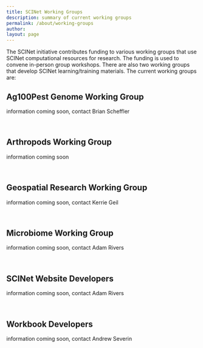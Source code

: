 ```yaml
---
title: SCINet Working Groups
description: summary of current working groups
permalink: /about/working-groups
author:
layout: page
---
```


The SCINet initiative contributes funding to various working groups that use SCINet computational resources for research. The funding is used to convene in-person group workshops. There are also two working groups that develop SCINet learning/training materials. The current working groups are:

## Ag100Pest Genome Working Group

information coming soon, contact Brian Scheffler

<br>

## Arthropods Working Group

information coming soon

<br>

## Geospatial Research Working Group

information coming soon, contact Kerrie Geil

<br>

## Microbiome Working Group

information coming soon, contact Adam Rivers

<br>

## SCINet Website Developers

information coming soon, contact Adam Rivers

<br>

## Workbook Developers

information coming soon, contact Andrew Severin

<!--
## Page specific instructions
Write about the mission/status of the current working groups and who to contact to get involved, if applicable.
Arthropods
Microbiome
Workbooks? (bioinformatics, geospatial)
AG100Pest Genome
Geospatial
SCINet Website?
-->
